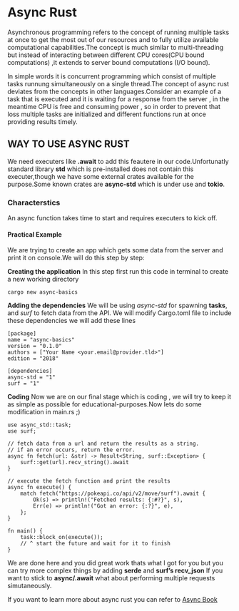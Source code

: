 # Async Rust
Asynchronous programming refers to the concept of running multiple tasks at once to get the most out of our resources and to fully utilize available computational capabilities.The concept is much similar to multi-threading but instead of interacting between different CPU cores(CPU bound computations) ,it extends to server bound computations (I/O bound).

In simple words it is concurrent programming which consist of multiple tasks runnung simultaneously on a single thread.The concept of async rust deviates from the concepts in other languages.Consider an example of a task that is executed and it is waiting for a response from the server , in the meantime CPU is free and consuming power , so in order to prevent that loss multiple tasks are initialized and different functions run at once providing results timely.

## WAY TO USE ASYNC RUST
We need executers like **.await** to add this feautere in our code.Unfortunatly standard library **std** which is pre-installed does not contain this executer,though we have some external crates available for the purpose.Some known crates are **async-std** which is under use and **tokio**.

### Characterstics
An async function takes time to start and requires executers to kick off.

#### Practical Example
We are trying to create an app which gets some data from the server and print it on console.We will do this step by step:

**Creating the application**
In this step first run this code in terminal to create a new working directory
```
cargo new async-basics
```
**Adding the dependencies**
We will be using _async-std_ for spawning **tasks**, and _surf_ to fetch data from the API. We will modify Cargo.toml file to include these dependencies we will add these lines 
```
[package]
name = "async-basics"
version = "0.1.0"
authors = ["Your Name <your.email@provider.tld>"]
edition = "2018"

[dependencies]
async-std = "1"
surf = "1"
```
**Coding**
Now we are on our final stage which is coding , we will try to keep it as simple as possible for educational-purposes.Now lets do some modification in main.rs ;)
```
use async_std::task;
use surf;

// fetch data from a url and return the results as a string.
// if an error occurs, return the error.
async fn fetch(url: &str) -> Result<String, surf::Exception> {
    surf::get(url).recv_string().await
}

// execute the fetch function and print the results
async fn execute() {
    match fetch("https://pokeapi.co/api/v2/move/surf").await {
        Ok(s) => println!("Fetched results: {:#?}", s),
        Err(e) => println!("Got an error: {:?}", e),
    };
}

fn main() {
    task::block_on(execute());
    // ^ start the future and wait for it to finish
}
```
We are done here and you did great work thats what I got for you but you can try more complex things by adding **serde** and **surf’s recv_json<T>** If you want to stick to **async/.await** what about performing multiple requests simutaneously.
  
  If you want to learn more about async rust you can refer to [Async Book](https://rust-lang.github.io/async-book/index.html)
